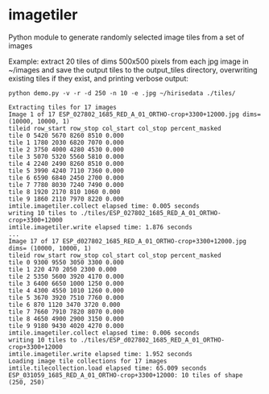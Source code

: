 # imagetiler
Python module to generate randomly selected image tiles from a set of images

Example: extract 20 tiles of dims 500x500 pixels from each jpg image in ~/images and save the output tiles to the output_tiles directory, overwriting existing tiles if they exist, and printing verbose output:

```
python demo.py -v -r -d 250 -n 10 -e .jpg ~/hirisedata ./tiles/
```

```
Extracting tiles for 17 images
Image 1 of 17 ESP_027802_1685_RED_A_01_ORTHO-crop+3300+12000.jpg dims= (10000, 10000, 1)
tileid row_start row_stop col_start col_stop percent_masked
tile 0 5420 5670 8260 8510 0.000
tile 1 1780 2030 6820 7070 0.000
tile 2 3750 4000 4280 4530 0.000
tile 3 5070 5320 5560 5810 0.000
tile 4 2240 2490 8260 8510 0.000
tile 5 3990 4240 7110 7360 0.000
tile 6 6590 6840 2450 2700 0.000
tile 7 7780 8030 7240 7490 0.000
tile 8 1920 2170 810 1060 0.000
tile 9 1860 2110 7970 8220 0.000
imtile.imagetiler.collect elapsed time: 0.005 seconds
writing 10 tiles to ./tiles/ESP_027802_1685_RED_A_01_ORTHO-crop+3300+12000
imtile.imagetiler.write elapsed time: 1.876 seconds
...
Image 17 of 17 ESP_d027802_1685_RED_A_01_ORTHO-crop+3300+12000.jpg dims= (10000, 10000, 1)
tileid row_start row_stop col_start col_stop percent_masked
tile 0 9300 9550 3050 3300 0.000
tile 1 220 470 2050 2300 0.000
tile 2 5350 5600 3920 4170 0.000
tile 3 6400 6650 1000 1250 0.000
tile 4 4300 4550 1010 1260 0.000
tile 5 3670 3920 7510 7760 0.000
tile 6 870 1120 3470 3720 0.000
tile 7 7660 7910 7820 8070 0.000
tile 8 4650 4900 2900 3150 0.000
tile 9 9180 9430 4020 4270 0.000
imtile.imagetiler.collect elapsed time: 0.006 seconds
writing 10 tiles to ./tiles/ESP_d027802_1685_RED_A_01_ORTHO-crop+3300+12000
imtile.imagetiler.write elapsed time: 1.952 seconds
Loading image tile collections for 17 images
imtile.tilecollection.load elapsed time: 65.009 seconds
ESP_031059_1685_RED_A_01_ORTHO-crop+3300+12000: 10 tiles of shape (250, 250)
```
